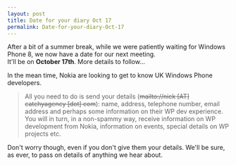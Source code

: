 ```yaml
---
layout: post
title: Date for your diary Oct 17
permalink: Date-for-your-diary-Oct-17
---
```


After a bit of a summer break, while we were patiently waiting for Windows Phone 8, we now have a date for our next meeting.  
It'll be on **October 17th**. More details to follow...

In the mean time, Nokia are looking to get to know UK Windows Phone developers.

> All you need to do is send your details (~~mailto&#58;&#47;&#47;nick [AT] catchyagency [dot] com~~): name, address, telephone number, email address and perhaps some information on their WP dev experience.  
> You will in turn, in a non-spammy way, receive information on WP development from Nokia, information on events, special details on WP projects etc.

Don't worry though, even if you don't give them your details. We'll be sure, as ever, to pass on details of anything we hear about.
